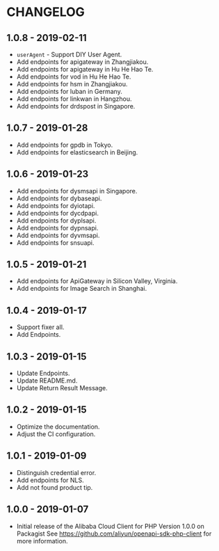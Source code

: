 # CHANGELOG

## 1.0.8 - 2019-02-11

* `userAgent` - Support DIY User Agent.
* Add endpoints for apigateway in Zhangjiakou.
* Add endpoints for apigateway in Hu He Hao Te.
* Add endpoints for vod in Hu He Hao Te.
* Add endpoints for hsm in Zhangjiakou.
* Add endpoints for luban in Germany.
* Add endpoints for linkwan in Hangzhou.
* Add endpoints for drdspost in Singapore.

## 1.0.7 - 2019-01-28

* Add endpoints for gpdb in Tokyo.
* Add endpoints for elasticsearch in Beijing.

## 1.0.6 - 2019-01-23

* Add endpoints for dysmsapi in Singapore.
* Add endpoints for dybaseapi.
* Add endpoints for dyiotapi.
* Add endpoints for dycdpapi.
* Add endpoints for dyplsapi.
* Add endpoints for dypnsapi.
* Add endpoints for dyvmsapi.
* Add endpoints for snsuapi.

## 1.0.5 - 2019-01-21

* Add endpoints for ApiGateway in Silicon Valley, Virginia.
* Add endpoints for Image Search in Shanghai.

## 1.0.4 - 2019-01-17

* Support fixer all.
* Add Endpoints.

## 1.0.3 - 2019-01-15

* Update Endpoints.
* Update README.md.
* Update Return Result Message.

## 1.0.2 - 2019-01-15

* Optimize the documentation.
* Adjust the CI configuration.

## 1.0.1 - 2019-01-09

* Distinguish credential error.
* Add endpoints for NLS.
* Add not found product tip.

## 1.0.0 - 2019-01-07

* Initial release of the Alibaba Cloud Client for PHP Version 1.0.0 on Packagist See <https://github.com/aliyun/openapi-sdk-php-client> for more information.

